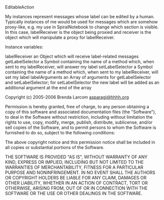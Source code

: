 EditableAction

My instances represent messages whose label can be edited by a human.  Typically instances of me would be used for messages which are somehow proxy-like, e.g. my use in SpiralNotebook to change which section is visible.  In this case, labelReceiver is the object being proxied and receiver is the object which will manipulate a proxy for labelReceiver.

Instance variables:

labelReceiver			an Object which will receive label-related messages
getLabelSelector		a Symbol containing the name of a method which, when sent to my labelReceiver, will answer my label
setLabelSelector		a Symbol containing the name of a method which, when sent to my labelReceiver, will set my label
labelArguments		an Array of arguments for getLabelSelector and setLabelSelector; for setLabelSelector the new label will be added as an additional  argument at the end of the array


Copyright (c) 2005-2006 Brenda Larcom <asparagi@hhhh.org>

Permission is hereby granted, free of charge, to any person obtaining a copy of this software and associated documentation files (the "Software"), to deal in the Software without restriction, including without limitation the rights to use, copy, modify, merge, publish, distribute, sublicense, and/or sell copies of the Software, and to permit persons to whom the Software is furnished to do so, subject to the following conditions:

The above copyright notice and this permission notice shall be included in all copies or substantial portions of the Software.

THE SOFTWARE IS PROVIDED "AS IS", WITHOUT WARRANTY OF ANY KIND, EXPRESS OR IMPLIED, INCLUDING BUT NOT LIMITED TO THE WARRANTIES OF MERCHANTABILITY, FITNESS FOR A PARTICULAR PURPOSE AND NONINFRINGEMENT. IN NO EVENT SHALL THE AUTHORS OR COPYRIGHT HOLDERS BE LIABLE FOR ANY CLAIM, DAMAGES OR OTHER LIABILITY, WHETHER IN AN ACTION OF CONTRACT, TORT OR OTHERWISE, ARISING FROM, OUT OF OR IN CONNECTION WITH THE SOFTWARE OR THE USE OR OTHER DEALINGS IN THE SOFTWARE.